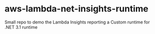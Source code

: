 # aws-lambda-net-insights-runtime
Small repo to demo the Lambda Insights reporting a Custom runtime for .NET 3.1 runtime
